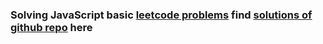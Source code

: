 ### Solving JavaScript basic [leetcode problems](https://leetcode.com/studyplan/30-days-of-javascript/) find [solutions of github repo]() here 